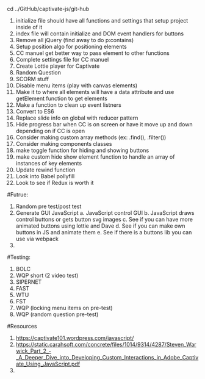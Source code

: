 <script src="../public/app.bundle.js" defer></script>

cd ../GitHub/captivate-js/git-hub

1. initialize file should have all functions and settings that setup project inside of it
2. index file will contain initialize and DOM event handlers for buttons
3. Remove all jQuery (find away to do p:contains)
4. Setup position algo for positioning elements
5. CC manuel get better way to pass element to other functions
6. Complete settings file for CC manuel
7. Create Lottie player for Captivate
8. Random Question
9. SCORM stuff
10. Disable menu items (play with canvas elements)
11. Make it to where all elements will have a data attribute and use getElement function to get elements
12. Make a function to clean up event listners
13. Convert to ES6
14. Replace slide info on global with reducer pattern
15. Hide progress bar when CC is on screen or have it move up and down depending on if CC is open
16. Consider making custom array methods (ex: .find(), .filter())
17. Consider making components classes
18. make toggle function for hiding and showing buttons
19. make custom hide show element function to handle an array of instances of key elements
20. Update rewind function
21. Look into Babel pollyfill
22. Look to see if Redux is worth it

#Futrue:

1. Random pre test/post test
2. Generate GUI JavaScript
   a. JavaScript control GUI
   b. JavaScript draws control buttons or gets button svg images
   c. See if you can have more animated buttons using lottie and Dave
   d. See if you can make own buttons in JS and animate them
   e. See if there is a buttons lib you can use via webpack
3.

#Testing:

1. BOLC
2. WQP short (2 video test)
3. SIPERNET
4. FAST
5. WTU
6. FST
7. WQP (locking menu items on pre-test)
8. WQP (random question pre-test)

#Resources

1. https://captivate101.wordpress.com/javascript/
2. https://static.carahsoft.com/concrete/files/1014/9314/4287/Steven_Warwick_Part_2_-_A_Deeper_Dive_into_Developing_Custom_Interactions_in_Adobe_Captivate_Using_JavaScript.pdf
3.
